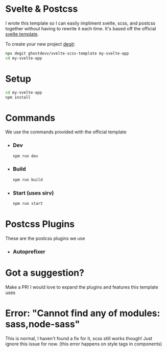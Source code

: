 # Svelte & Postcss
I wrote this template so I can easily impliment svelte, scss, and postcss together without having to rewrite it each time. It's based off the official [svelte template](https://github.com/sveltejs/template).

To create your new project [degit](https://github.com/Rich-Harris/degit):
```bash
npx degit ghostdevv/svelte-scss-template my-svelte-app
cd my-svelte-app
```

# Setup
```bash
cd my-svelte-app
npm install
```

# Commands
We use the commands provided with the official template

- ### Dev
    ```bash
    npm run dev
    ```
- ### Build
    ```bash
    npm run build
    ```
- ### Start (uses sirv)
    ```bash
    npm run start
    ```

# Postcss Plugins
These are the postcss plugins we use

- ### Autoprefixer

# Got a suggestion?
Make a PR! I would love to expand the plugins and features this template uses

# Error: "Cannot find any of modules: sass,node-sass"
This is normal, I haven't found a fix for it, scss still works though! Just ignore this issue for now. (this error happens on style tags in components)